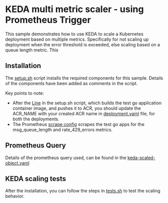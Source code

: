 # KEDA multi metric scaler - using Prometheus Trigger

This sample demonstrates how to use KEDA to scale a Kubernetes deployment based on multiple metrics. Specifically for not scaling up deployment when the error threshold is exceeded, else scaling based on a queue length metric. This 

## Installation

The [setup.sh](./setup.sh) script installs the required components for this sample. Details of the components have been added as comments in the script.

Key points to note:

* After the [Line](./setup.sh#L168) in the setup.sh script, which builds the test go application container image, and pushes it to ACR, you should update the ACR_NAME with your created ACR name in [deployment.yaml](./deployment.yaml) file, for both the deployments.
* The Prometheus [scrape config](./prometheus.yaml#L795-800) scrapes the test go apps for the msg_queue_length and rate_429_errors metrics.
  
## Prometheus Query

Details of the prometheus query used, can be found in the [keda-scaled-object.yaml](./keda-scaled-object.yaml#L21)


## KEDA scaling tests

After the installation, you can follow the steps in [tests.sh](./tests.sh) to test the scaling behavior.
